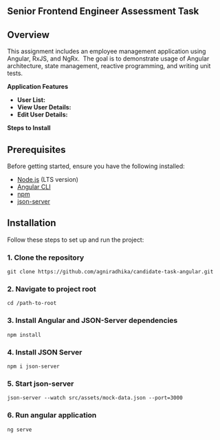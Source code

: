 ## Senior Frontend Engineer Assessment Task

## **Overview**

This assignment includes an employee management application using Angular, RxJS, and NgRx.  The goal is to demonstrate usage of Angular architecture, state management, reactive programming, and writing unit tests.

**Application Features**

- **User List:**
- **View User Details:**
- **Edit User Details:**

**Steps to Install**

## **Prerequisites**
Before getting started, ensure you have the following installed:

- [Node.js](https://nodejs.org/) (LTS version)
- [Angular CLI](https://angular.io/cli)
- [npm](https://www.npmjs.com/)
- [json-server](https://github.com/typicode/json-server)

## Installation

Follow these steps to set up and run the project:

### 1. Clone the repository
`git clone https://github.com/agniradhika/candidate-task-angular.git`

### 2. Navigate to project root
`cd /path-to-root`

### 3. Install Angular and JSON-Server dependencies
`npm install`

### 4. Install JSON Server
`npm i json-server`

### 5. Start json-server
`json-server --watch src/assets/mock-data.json --port=3000`

### 6. Run angular application 
`ng serve`
